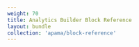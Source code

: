 ```yaml
---
weight: 70
title: Analytics Builder Block Reference
layout: bundle
collection: 'apama/block-reference'
---
```


